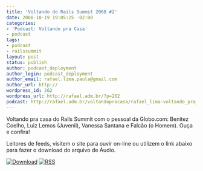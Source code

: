 ```yaml
---
title: 'Voltando do Rails Summit 2008 #2'
date: 2008-10-19 19:05:25 -02:00
categories:
- 'Podcast: Voltando pra Casa'
- podcast
tags:
- podcast
- railssummit
layout: post
status: publish
author: podcast_deployment
author_login: podcast_deployment
author_email: rafael.lima.paula@gmail.com
author_url: http://
wordpress_id: 262
wordpress_url: http://rafael.adm.br/?p=262
podcast: http://rafael.adm.br/voltandopracasa/rafael_lima-voltando_pra_casa-0026.mp3
---
```


Voltando pra casa do Rails Summit com o pessoal da Globo.com: Benitez Coelho, Luiz Lemos (Juvenil), Vanessa Santana e Falc&atilde;o (o Homem). Ou&ccedil;a e confira!

Leitores de feeds, visitem o site para ouvir on-line ou utilizem o link abaixo para fazer o download do arquivo de &Aacute;udio.

<a class="noborder" href="http://rafael.adm.br/voltandopracasa/rafael_lima-voltando_pra_casa-0026.mp3" title="Download"><img src="http://rafael.adm.br/wp-content/themes/rafael_lima-rockinblue/images/download_green.gif" border="0" alt="Download" /></a> <a class="noborder" href="http://feeds.feedburner.com/rafael_lima_podcast" title="RSS"><img src="http://rafael.adm.br/wp-content/themes/rafael_lima-rockinblue/images/icn-feed-16x16.png" border="0" alt="RSS" /></a>

